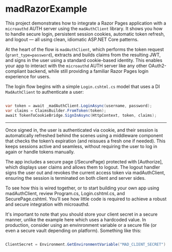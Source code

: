 ﻿# madRazorExample

This project demonstrates how to integrate a Razor Pages application with a `microauthd` AUTH server using the `madAuthClient` library. It shows you how to handle secure login, persistent session cookies, automatic token refresh, and logout — all using clean, idiomatic ASP.NET Core patterns.

At the heart of the flow is `madAuthClient`, which performs the token request (`grant_type=password`), extracts and builds claims from the resulting JWT, and signs in the user using a standard cookie-based identity. This enables your app to interact with the `microauthd` AUTH server like any other OAuth2-compliant backend, while still providing a familiar Razor Pages login experience for users.

The login flow begins with a simple `Login.cshtml.cs` model that uses a DI `MadAuthClient` to authenticate a user:

```csharp

var token = await _madAuthClient.LoginAsync(username, password);
var claims = ClaimsBuilder.FromToken(token);
await TokenToCookieBridge.SignInAsync(HttpContext, token, claims);

```

---

Once signed in, the user is authenticated via cookie, and their session is automatically refreshed behind the scenes using a middleware component that checks the token’s expiration (and reissues a fresh one if needed). This keeps sessions active and seamless, without requiring the user to log in again or handle tokens manually.

The app includes a secure page (/SecurePage) protected with [Authorize], which displays user claims and allows them to logout. The logout handler signs the user out and revokes the current access token via madAuthClient, ensuring the session is terminated on both client and server sides.

To see how this is wired together, or to start building your own app using madAuthClient, review Program.cs, Login.cshtml.cs, and SecurePage.cshtml. You’ll see how little code is required to achieve a robust and secure integration with microauthd.

It's important to note that you should store your client secret in a secure manner, unlike the example here which uses a hardcoded value. In production, consider using an envinronment variable or a secure file (or even a secure vault depending on platform). Something like this:

```csharp

ClientSecret = Environment.GetEnvironmentVariable("MAD_CLIENT_SECRET") ?? throw new InvalidOperationException("MAD_CLIENT_SECRET is not set")

```